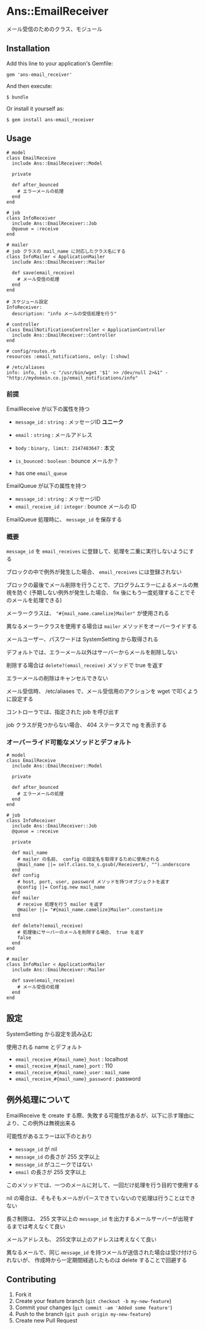 # Ans::EmailReceiver

メール受信のためのクラス、モジュール

## Installation

Add this line to your application's Gemfile:

    gem 'ans-email_receiver'

And then execute:

    $ bundle

Or install it yourself as:

    $ gem install ans-email_receiver

## Usage

    # model
    class EmailReceive
      include Ans::EmailReceiver::Model

      private

      def after_bounced
        # エラーメールの処理
      end
    end

    # job
    class InfoReceiver
      include Ans::EmailReceiver::Job
      @queue = :receive
    end

    # mailer
    # job クラスの mail_name に対応したクラス名にする
    class InfoMailer < ApplicationMailer
      include Ans::EmailReceiver::Mailer

      def save(email_receive)
        # メール受信の処理
      end
    end

    # スケジュール設定
    InfoReceiver:
      description: "info メールの受信処理を行う"

    # controller
    class EmailNotificationsController < ApplicationController
      include Ans::EmailReceiver::Controller
    end

    # config/routes.rb
    resources :email_notifications, only: [:show]

    # /etc/aliases
    info: info, |sh -c "/usr/bin/wget '$1' >> /dev/null 2>&1" - "http://mydomain.co.jp/email_notifications/info"

### 前提

EmailReceive が以下の属性を持つ

* `message_id` : `string` : メッセージID **ユニーク**
* `email` : `string` : メールアドレス
* `body` : `binary, limit: 2147483647` : 本文
* `is_bounced` : `boolean` : bounce メールか？

* has one `email_queue`

EmailQueue が以下の属性を持つ

* `message_id` : `string` : メッセージID
* `email_receive_id` : `integer` : bounce メールの ID

EmailQueue 処理時に、 `message_id` を保存する


### 概要

`message_id` を `email_receives` に登録して、処理を二重に実行しないようにする

ブロックの中で例外が発生した場合、 `email_receives` には登録されない

ブロックの最後でメール削除を行うことで、プログラムエラーによるメールの無視を防ぐ
(予期しない例外が発生した場合、 fix 後にもう一度処理することでそのメールを処理できる)

メーラークラスは、 `"#{mail_name.camelize}Mailer"` が使用される

異なるメーラークラスを使用する場合は `mailer` メソッドをオーバーライドする

メールユーザー、パスワードは SystemSetting から取得される

デフォルトでは、エラーメール以外はサーバーからメールを削除しない

削除する場合は `delete?(email_receive)` メソッドで true を返す

エラーメールの削除はキャンセルできない

メール受信時、 /etc/aliases で、メール受信用のアクションを wget で叩くように設定する

コントローラでは、指定された job を呼び出す

job クラスが見つからない場合、 404 ステータスで ng を表示する


### オーバーライド可能なメソッドとデフォルト

    # model
    class EmailReceive
      include Ans::EmailReceiver::Model

      private

      def after_bounced
        # エラーメールの処理
      end
    end

    # job
    class InfoReceiver
      include Ans::EmailReceiver::Job
      @queue = :receive

      private

      def mail_name
        # mailer の名前、 config の設定名を取得するために使用される
        @mail_name ||= self.class.to_s.gsub(/Receiver$/, "").underscore
      end
      def config
        # host, port, user, password メソッドを持つオブジェクトを返す
        @config ||= Config.new mail_name
      end
      def mailer
        # receive 処理を行う mailer を返す
        @mailer ||= "#{mail_name.camelize}Mailer".constantize
      end

      def delete?(email_receive)
        # 処理後にサーバーのメールを削除する場合、 true を返す
        false
      end
    end

    # mailer
    class InfoMailer < ApplicationMailer
      include Ans::EmailReceiver::Mailer

      def save(email_receive)
        # メール受信の処理
      end
    end


## 設定

SystemSetting から設定を読み込む

使用される name とデフォルト

* `email_receive_#{mail_name}_host` : localhost
* `email_receive_#{mail_name}_port` : 110
* `email_receive_#{mail_name}_user` : `mail_name`
* `email_receive_#{mail_name}_password` : password


## 例外処理について

EmailReceive を create する際、失敗する可能性があるが、以下に示す理由により、この例外は無視出来る

可能性があるエラーは以下のとおり
* `message_id` が nil
* `message_id` の長さが 255 文字以上
* `message_id` がユニークではない
* `email` の長さが 255 文字以上

このメソッドでは、一つのメールに対して、一回だけ処理を行う目的で使用する

nil の場合は、そもそもメールがパースできていないので処理は行うことはできない

長さ制限は、 255 文字以上の `message_id` を出力するメールサーバーが出現するまでは考えなくて良い

メールアドレスも、 255文字以上のアドレスは考えなくて良い

異なるメールで、同じ `message_id` を持つメールが送信された場合は受け付けられないが、
作成時から一定期間経過したものは delete することで回避する


## Contributing

1. Fork it
2. Create your feature branch (`git checkout -b my-new-feature`)
3. Commit your changes (`git commit -am 'Added some feature'`)
4. Push to the branch (`git push origin my-new-feature`)
5. Create new Pull Request

